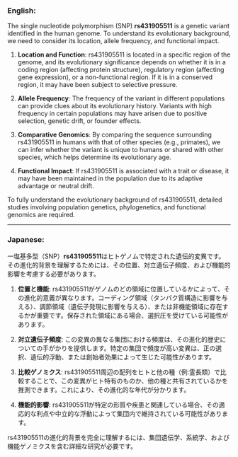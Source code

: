 ### English:
The single nucleotide polymorphism (SNP) **rs431905511** is a genetic variant identified in the human genome. To understand its evolutionary background, we need to consider its location, allele frequency, and functional impact. 

1. **Location and Function**: rs431905511 is located in a specific region of the genome, and its evolutionary significance depends on whether it is in a coding region (affecting protein structure), regulatory region (affecting gene expression), or a non-functional region. If it is in a conserved region, it may have been subject to selective pressure.

2. **Allele Frequency**: The frequency of the variant in different populations can provide clues about its evolutionary history. Variants with high frequency in certain populations may have arisen due to positive selection, genetic drift, or founder effects.

3. **Comparative Genomics**: By comparing the sequence surrounding rs431905511 in humans with that of other species (e.g., primates), we can infer whether the variant is unique to humans or shared with other species, which helps determine its evolutionary age.

4. **Functional Impact**: If rs431905511 is associated with a trait or disease, it may have been maintained in the population due to its adaptive advantage or neutral drift.

To fully understand the evolutionary background of rs431905511, detailed studies involving population genetics, phylogenetics, and functional genomics are required.

---

### Japanese:
一塩基多型（SNP）**rs431905511**はヒトゲノムで特定された遺伝的変異です。その進化的背景を理解するためには、その位置、対立遺伝子頻度、および機能的影響を考慮する必要があります。

1. **位置と機能**: rs431905511がゲノムのどの領域に位置しているかによって、その進化的意義が異なります。コーディング領域（タンパク質構造に影響を与える）、調節領域（遺伝子発現に影響を与える）、または非機能領域に存在するかが重要です。保存された領域にある場合、選択圧を受けている可能性があります。

2. **対立遺伝子頻度**: この変異の異なる集団における頻度は、その進化的歴史についての手がかりを提供します。特定の集団で頻度が高い変異は、正の選択、遺伝的浮動、または創始者効果によって生じた可能性があります。

3. **比較ゲノミクス**: rs431905511周辺の配列をヒトと他の種（例:霊長類）で比較することで、この変異がヒト特有のものか、他の種と共有されているかを推測できます。これにより、その進化的な年代が分かります。

4. **機能的影響**: rs431905511が特定の形質や疾患と関連している場合、その適応的な利点や中立的な浮動によって集団内で維持されている可能性があります。

rs431905511の進化的背景を完全に理解するには、集団遺伝学、系統学、および機能ゲノミクスを含む詳細な研究が必要です。
